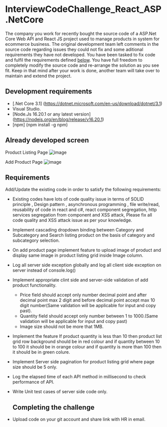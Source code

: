 # InterviewCodeChallenge_React_ASP.NetCore

The company you work for recently bought the source code of a ASP.Net Core Web API and React JS project used to manage products in system for ecommerce business. The original development team left comments in the source code regarding issues they could not fix and some aditional requirements they have not developed. You have been tasked to fix code and fulfil the requirements defined [below](#requirements). You have full freedom to completely modify the source code and re-arrange the solution as you see fit. Keep in that mind after your work is done, another team will take over to maintain and extend the project.

## Development requirements
* [.Net Core 3.1] (https://dotnet.microsoft.com/en-us/download/dotnet/3.1)
* Visual Studio.
* [Node.Js 16.20.1 or any latest version] (https://nodejs.org/en/blog/release/v16.20.1)
* [npm] (npm install -g npm)

## Already developed screen
Product Listing Page
  ![image](https://github.com/priyakanttiwary/InterviewCodeChallenge_React_ASP.NetCore/assets/87647599/e81e7d2b-2267-404f-89b0-f6aa3b0642e5)

Add Product Page
  ![image](https://github.com/priyakanttiwary/InterviewCodeChallenge_React_ASP.NetCore/assets/87647599/e7f12c74-32a5-45cc-ba88-6100a9ae1cb9)

## Requirements
Add/Update the existing code in order to satisfy the following requirements:

* Existing codes have lots of code quality issue  in terms of SOLID principle , Design pattern , asynchronous programming , file write/read, reusability of code in react and c#, react component segregation, http services segregation from component and XSS attack, Please fix all code quality and XSS attack issue as per your knowledge.
  
* Implement cascading dropdown binding between Category and Subcategory and Search listing product on the basis of category and subcategory selection.
  
* On add product page implement feature to upload image of product and display same image in product listing grid inside Image column.

* Log all server side exception globally and log  all client side exception on server instead of console.log()

* Implement appropriate clint side and server-side validation of add product functionality.
     * Price field should accept only number decimal point and after decimal point max 2 digit and before decimal point accept max 10 digit number(Same validation will be applicable for input and copy past).
     * Quantity field should accept only number between 1 to 1000.(Same validation will be applicable for input and copy past) 
     * Image size should not be more that 1MB. 
  
* Implement the feature If product quantity is less than 10 then product list grid row background should be in red colour and if quantity between 10 to 100 it should be in orange colour 
  and if quantity is more than 100 then it should be in green colure.

* Implement Server side pagination for product listing grid where page size should be 5 only.
  
* Log the elapsed time of each API method in millisecond  to check performance of API. 

* Write Unit test cases of server side code only.

  ## Completing the challenge

- Upload code on your git account and share link with HR in email.



  

